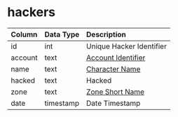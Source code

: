 # hackers

| Column | Data Type | Description |
| :--- | :--- | :--- |
| id | int | Unique Hacker Identifier |
| account | text | [Account Identifier](../../../schema/categories/account/account.md) |
| name | text | [Character Name](../../../schema/categories/characters/character_data.md) |
| hacked | text | Hacked |
| zone | text | [Zone Short Name](../../../../categories/zones/zone-list) |
| date | timestamp | Date Timestamp |

